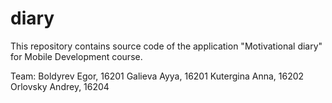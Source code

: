 # diary
This repository contains source code of the application "Motivational diary" for Mobile Development course.

Team:
Boldyrev Egor, 16201
Galieva Ayya, 16201
Kutergina Anna, 16202
Orlovsky Andrey, 16204
